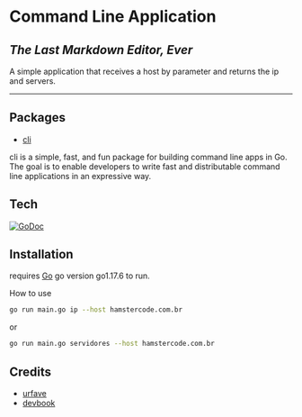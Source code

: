# Command Line Application
## _The Last Markdown Editor, Ever_

A simple application that receives a host by parameter and returns the ip and servers.
- - - - - - - -

## Packages

- [cli](github.com/urfave/cli)

cli is a simple, fast, and fun package for building command line apps in Go. The goal is to enable developers to write fast and distributable command line applications in an expressive way.

## Tech

[![GoDoc](https://godoc.org/github.com/urfave/cli?status.svg)](https://go.dev/)

## Installation

requires [Go](https://go.dev/dl/) go version go1.17.6 to run.

How to use

```sh
go run main.go ip --host hamstercode.com.br
```
or
```sh
go run main.go servidores --host hamstercode.com.br
```

## Credits

* [urfave](https://github.com/urfave/cli)
* [devbook](http://devbook.com.br/)